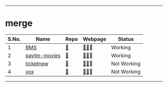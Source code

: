***
# merge
| S.No. | Name         | Repo | Webpage | Status      |
|-------|--------------|------|---------|-------------|
| 1     | [BMS](https://github.com/ravana69/bms/compare/main...HedCET:bms:main) | [🔗](https://github.com/ravana69/bms/) | [🐱‍👤](https://flatgithub.com/ravana69/bms/)👤      | Working     |
| 2     | [paytm-movies](https://github.com/ravana69/paytm-movies/compare/main...HedCET:paytm-movies:main) | [🔗](https://github.com/ravana69/paytm-movies/) | [🐱‍👤](https://flatgithub.com/ravana69/bms/)👤      | Working     |
| 3     | [ticketnew](https://github.com/ravana69/ticketnew/compare/main...smlcodes:ticketnew:main) | [🔗](https://github.com/ravana69/ticketnew/) | [🐱‍👤](https://flatgithub.com/ravana69/bms/)👤      | Not Working |
| 4     | [vox](https://github.com/ravana69/vox/compare/main...smlcodes:vox:main) | [🔗](https://github.com/ravana69/vox/) | [🐱‍👤](https://flatgithub.com/ravana69/bms/)👤      | Not Working |
***
